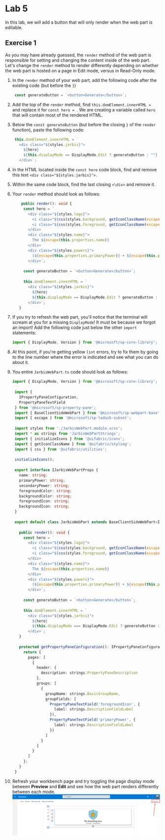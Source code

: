 # Lab 5

In this lab, we will add a button that will only render when the web part is editable.

## Exercise 1

As you may have already guessed, the `render` method of the web part is responsible for setting and changing the content inside of the web part. Let's change the `render` method to render differently depending on whether the web part is hosted on a page in Edit mode, versus in Read-Only mode.

1. In the `render` method of your web part, add the following code after the existing code (but before the `}`)
   
   ```typescript
    const generateButton = `<button>Generate</button>`;
   ```
1. Add the top of the `render` method, find `this.domElement.innerHTML = ` and replace it for `const hero = `. We are creating a variable called `hero` that will contain most of the rendered HTML.
1. Below the `const generateButton` (but before the closing `}` of the `render` function), paste the following code:
   
   ```typescript
    this.domElement.innerHTML = `
      <div class="${styles.jarbis}">
        ${hero}
        ${this.displayMode == DisplayMode.Edit ? generateButton : ""}
      </div>`;
   ```
1. In the HTML located inside the `const hero` code block, find and remove this text `<div class="${styles.jarbis}">`.
1. Within the same code block, find the last closing `<\div>` and remove it.
1. Your `render` method should look as follows:

   ```typescript
       public render(): void {
        const hero = `
          <div class="${styles.logo}">
            <i class="${css(styles.background, getIconClassName(escape(this.properties.backgroundIcon)))}" style="color:${escape(this.properties.backgroundColor)};"></i>
            <i class="${css(styles.foreground, getIconClassName(escape(this.properties.foregroundIcon)))}" style="color:${escape(this.properties.foregroundColor)};"></i>
          </div>
          <div class="${styles.name}">
            The ${escape(this.properties.name)}
          </div>
          <div class="${styles.powers}">
            (${escape(this.properties.primaryPower)} + ${escape(this.properties.secondaryPower)})
          </div>`;
        
        const generateButton = `<button>Generate</button>`;
        
        this.domElement.innerHTML = `
          <div class="${styles.jarbis}">
            ${hero}
            ${this.displayMode == DisplayMode.Edit ? generateButton : ""}
          </div>`;
      }
   ``` 

1. If you try to refresh the web part, you'll notice that the terminal will scream at you for a missing `DisplayMode`! It must be because we forgot an import! Add the following code just below the other `import` statements:
   
   ```typescript
   import { DisplayMode, Version } from '@microsoft/sp-core-library';
   ```
1. At this point, if you're getting yellow `lint` errors, try to fix them by going to the line number where the error is indicated and see what you can do about it.
1. You entire `JarbisWebPart.ts` code should look as follows:

   ```typescript
   import { DisplayMode, Version } from '@microsoft/sp-core-library';
    
    import {
      IPropertyPaneConfiguration,
      PropertyPaneTextField
    } from '@microsoft/sp-property-pane';
    import { BaseClientSideWebPart } from '@microsoft/sp-webpart-base';
    import { escape } from '@microsoft/sp-lodash-subset';
    
    import styles from './JarbisWebPart.module.scss';
    import * as strings from 'JarbisWebPartStrings';
    import { initializeIcons } from '@uifabric/icons';
    import { getIconClassName } from '@uifabric/styling';
    import { css } from '@uifabric/utilities';
    
    initializeIcons();
    
    export interface IJarbisWebPartProps {
      name: string;
      primaryPower: string;
      secondaryPower: string;
      foregroundColor: string;
      backgroundColor: string;
      foregroundIcon: string;
      backgroundIcon: string;
    }
    
    export default class JarbisWebPart extends BaseClientSideWebPart<IJarbisWebPartProps> {
    
      public render(): void {
        const hero = `
          <div class="${styles.logo}">
            <i class="${css(styles.background, getIconClassName(escape(this.properties.backgroundIcon)))}" style="color:${escape(this.properties.backgroundColor)};"></i>
            <i class="${css(styles.foreground, getIconClassName(escape(this.properties.foregroundIcon)))}" style="color:${escape(this.properties.foregroundColor)};"></i>
          </div>
          <div class="${styles.name}">
            The ${escape(this.properties.name)}
          </div>
          <div class="${styles.powers}">
            (${escape(this.properties.primaryPower)} + ${escape(this.properties.secondaryPower)})
          </div>`;
    
        const generateButton = `<button>Generate</button>`;
    
        this.domElement.innerHTML = `
          <div class="${styles.jarbis}">
            ${hero}
            ${this.displayMode === DisplayMode.Edit ? generateButton : ""}
          </div>`;
      }
    
      protected getPropertyPaneConfiguration(): IPropertyPaneConfiguration {
        return {
          pages: [
            {
              header: {
                description: strings.PropertyPaneDescription
              },
              groups: [
                {
                  groupName: strings.BasicGroupName,
                  groupFields: [
                    PropertyPaneTextField('foregroundIcon', {
                      label: strings.DescriptionFieldLabel
                    }),
                    PropertyPaneTextField('primaryPower', {
                      label: strings.DescriptionFieldLabel
                    })
                  ]
                }
              ]
            }
          ]
        };
      }
    }
   ``` 
1. Refresh your workbench page and try toggling the page display mode between **Preview** and **Edit** and see how the web part renders differently between each mode.
   ![Toggle mode](assets/togglemode.png)